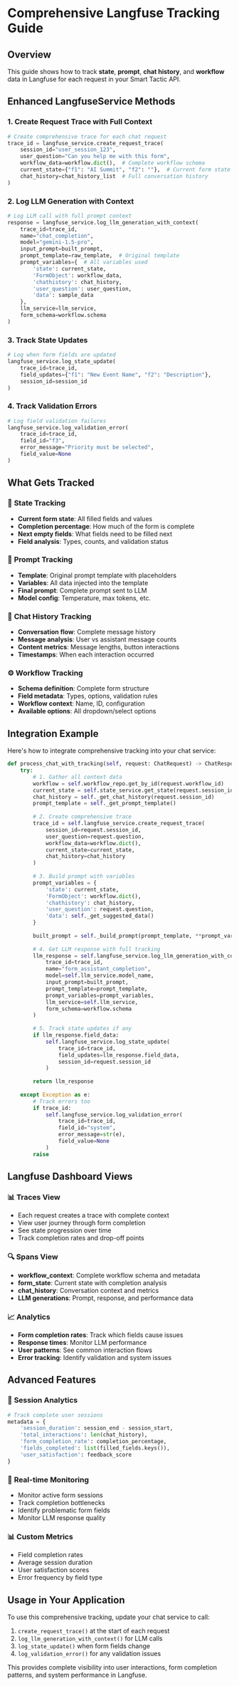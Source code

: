 # Comprehensive Langfuse Tracking Guide

## Overview
This guide shows how to track **state**, **prompt**, **chat history**, and **workflow** data in Langfuse for each request in your Smart Tactic API.

## Enhanced LangfuseService Methods

### 1. Create Request Trace with Full Context
```python
# Create comprehensive trace for each chat request
trace_id = langfuse_service.create_request_trace(
    session_id="user_session_123",
    user_question="Can you help me with this form",
    workflow_data=workflow.dict(),  # Complete workflow schema
    current_state={"f1": "AI Summit", "f2": ""},  # Current form state
    chat_history=chat_history_list  # Full conversation history
)
```

### 2. Log LLM Generation with Context
```python
# Log LLM call with full prompt context
response = langfuse_service.log_llm_generation_with_context(
    trace_id=trace_id,
    name="chat_completion",
    model="gemini-1.5-pro",
    input_prompt=built_prompt,
    prompt_template=raw_template,  # Original template
    prompt_variables={  # All variables used
        'state': current_state,
        'FormObject': workflow_data,
        'chathistory': chat_history,
        'user_question': user_question,
        'data': sample_data
    },
    llm_service=llm_service,
    form_schema=workflow.schema
)
```

### 3. Track State Updates
```python
# Log when form fields are updated
langfuse_service.log_state_update(
    trace_id=trace_id,
    field_updates={"f1": "New Event Name", "f2": "Description"},
    session_id=session_id
)
```

### 4. Track Validation Errors
```python
# Log field validation failures
langfuse_service.log_validation_error(
    trace_id=trace_id,
    field_id="f3",
    error_message="Priority must be selected",
    field_value=None
)
```

## What Gets Tracked

### 🔄 **State Tracking**
- **Current form state**: All filled fields and values
- **Completion percentage**: How much of the form is complete
- **Next empty fields**: What fields need to be filled next
- **Field analysis**: Types, counts, and validation status

### 📝 **Prompt Tracking**
- **Template**: Original prompt template with placeholders
- **Variables**: All data injected into the template
- **Final prompt**: Complete prompt sent to LLM
- **Model config**: Temperature, max tokens, etc.

### 💬 **Chat History Tracking**
- **Conversation flow**: Complete message history
- **Message analysis**: User vs assistant message counts
- **Content metrics**: Message lengths, button interactions
- **Timestamps**: When each interaction occurred

### ⚙️ **Workflow Tracking**
- **Schema definition**: Complete form structure
- **Field metadata**: Types, options, validation rules
- **Workflow context**: Name, ID, configuration
- **Available options**: All dropdown/select options

## Integration Example

Here's how to integrate comprehensive tracking into your chat service:

```python
def process_chat_with_tracking(self, request: ChatRequest) -> ChatResponse:
    try:
        # 1. Gather all context data
        workflow = self.workflow_repo.get_by_id(request.workflow_id)
        current_state = self.state_service.get_state(request.session_id)
        chat_history = self._get_chat_history(request.session_id)
        prompt_template = self._get_prompt_template()
        
        # 2. Create comprehensive trace
        trace_id = self.langfuse_service.create_request_trace(
            session_id=request.session_id,
            user_question=request.question,
            workflow_data=workflow.dict(),
            current_state=current_state,
            chat_history=chat_history
        )
        
        # 3. Build prompt with variables
        prompt_variables = {
            'state': current_state,
            'FormObject': workflow.dict(),
            'chathistory': chat_history,
            'user_question': request.question,
            'data': self._get_suggested_data()
        }
        
        built_prompt = self._build_prompt(prompt_template, **prompt_variables)
        
        # 4. Get LLM response with full tracking
        llm_response = self.langfuse_service.log_llm_generation_with_context(
            trace_id=trace_id,
            name="form_assistant_completion",
            model=self.llm_service.model_name,
            input_prompt=built_prompt,
            prompt_template=prompt_template,
            prompt_variables=prompt_variables,
            llm_service=self.llm_service,
            form_schema=workflow.schema
        )
        
        # 5. Track state updates if any
        if llm_response.field_data:
            self.langfuse_service.log_state_update(
                trace_id=trace_id,
                field_updates=llm_response.field_data,
                session_id=request.session_id
            )
        
        return llm_response
        
    except Exception as e:
        # Track errors too
        if trace_id:
            self.langfuse_service.log_validation_error(
                trace_id=trace_id,
                field_id="system",
                error_message=str(e),
                field_value=None
            )
        raise
```

## Langfuse Dashboard Views

### 📊 **Traces View**
- Each request creates a trace with complete context
- View user journey through form completion
- See state progression over time
- Track completion rates and drop-off points

### 🔍 **Spans View**
- **workflow_context**: Complete workflow schema and metadata
- **form_state**: Current state with completion analysis
- **chat_history**: Conversation context and metrics
- **LLM generations**: Prompt, response, and performance data

### 📈 **Analytics**
- **Form completion rates**: Track which fields cause issues
- **Response times**: Monitor LLM performance
- **User patterns**: See common interaction flows
- **Error tracking**: Identify validation and system issues

## Advanced Features

### 🎯 **Session Analytics**
```python
# Track complete user sessions
metadata = {
    'session_duration': session_end - session_start,
    'total_interactions': len(chat_history),
    'form_completion_rate': completion_percentage,
    'fields_completed': list(filled_fields.keys()),
    'user_satisfaction': feedback_score
}
```

### 🔄 **Real-time Monitoring**
- Monitor active form sessions
- Track completion bottlenecks
- Identify problematic form fields
- Monitor LLM response quality

### 📊 **Custom Metrics**
- Field completion rates
- Average session duration
- User satisfaction scores
- Error frequency by field type

## Usage in Your Application

To use this comprehensive tracking, update your chat service to call:

1. `create_request_trace()` at the start of each request
2. `log_llm_generation_with_context()` for LLM calls
3. `log_state_update()` when form fields change
4. `log_validation_error()` for any validation issues

This provides complete visibility into user interactions, form completion patterns, and system performance in Langfuse.
